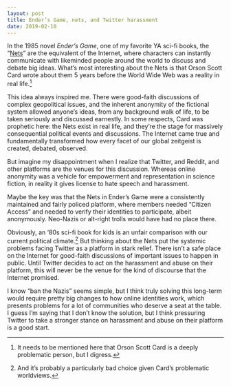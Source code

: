 ```yaml
---
layout: post
title: Ender’s Game, nets, and Twitter harassment
date: 2019-02-10
---
```


In the 1985 novel *Ender’s Game*, one of my favorite YA sci-fi books, the “[Nets](https://enderverse.fandom.com/wiki/Nets)” are the equivalent of the Internet, where characters can instantly communicate with likeminded people around the world to discuss and debate big ideas. What’s most interesting about the Nets is that Orson Scott Card wrote about them 5 years before the World Wide Web was a reality in real life.[^1]

This idea always inspired me. There were good-faith discussions of complex geopolitical issues, and the inherent anonymity of the fictional system allowed anyone’s ideas, from any background walk of life, to be taken seriously and discussed earnestly. In some respects, Card was prophetic here: the Nets exist in real life, and they’re the stage for massively consequential political events and discussions. The Internet came true and fundamentally transformed how every facet of our global zeitgeist is created, debated, observed.

But imagine my disappointment when I realize that Twitter, and Reddit, and other platforms are the venues for this discussion. Whereas online anonymity was a vehicle for empowerment and representation in science fiction, in reality it gives license to hate speech and harassment.

Maybe the key was that the Nets in Ender’s Game were a consistently maintained and fairly policed platform, where members needed “Citizen Access” and needed to verify their identities to participate, albeit anonymously. Neo-Nazis or alt-right trolls would have had no place there.

Obviously, an ‘80s sci-fi book for kids is an unfair comparison with our current political climate.[^2] But thinking about the Nets put the systemic problems facing Twitter as a platform in stark relief. There isn’t a safe place on the Internet for good-faith discussions of important issues to happen in public. Until Twitter decides to act on the harassment and abuse on their platform, this will never be the venue for the kind of discourse that the Internet promised.

I know “ban the Nazis” seems simple, but I think truly solving this long-term would require pretty big changes to how online identities work, which presents problems for a lot of communities who deserve a seat at the table. I guess I’m saying that I don’t know the solution, but I think pressuring Twitter to take a stronger stance on harassment and abuse on their platform is a good start.

[^1]: It needs to be mentioned here that Orson Scott Card is a deeply problematic person, but I digress.

[^2]: And it’s probably a particularly bad choice given Card’s problematic worldviews.